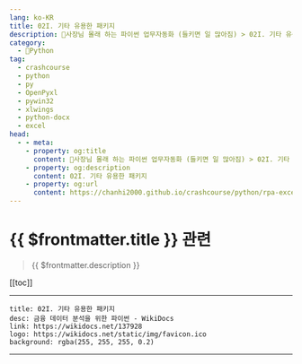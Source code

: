 ```yaml
---
lang: ko-KR
title: 02I. 기타 유용한 패키지 
description: 🐍사장님 몰래 하는 파이썬 업무자동화 (들키면 일 많아짐) > 02I. 기타 유용한 패키지 
category:
  - 🐍Python
tag: 
  - crashcourse
  - python
  - py
  - OpenPyxl
  - pywin32
  - xlwings
  - python-docx
  - excel
head:
  - - meta:
    - property: og:title
      content: 🐍사장님 몰래 하는 파이썬 업무자동화 (들키면 일 많아짐) > 02I. 기타 유용한 패키지 
    - property: og:description
      content: 02I. 기타 유용한 패키지 
    - property: og:url
      content: https://chanhi2000.github.io/crashcourse/python/rpa-excel/02i.html
---
```


# {{ $frontmatter.title }} 관련

> {{ $frontmatter.description }}

[[toc]]

---

```component VPCard
title: 02I. 기타 유용한 패키지
desc: 금융 데이터 분석을 위한 파이썬 - WikiDocs
link: https://wikidocs.net/137928
logo: https://wikidocs.net/static/img/favicon.ico
background: rgba(255, 255, 255, 0.2)
```

---

<TagLinks />
